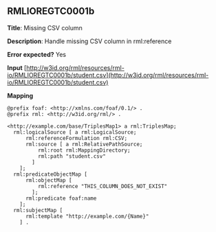 ## RMLIOREGTC0001b

**Title**: Missing CSV column

**Description**: Handle missing CSV column in rml:reference

**Error expected?** Yes

**Input**
 [http://w3id.org/rml/resources/rml-io/RMLIOREGTC0001b/student.csv](http://w3id.org/rml/resources/rml-io/RMLIOREGTC0001b/student.csv)

**Mapping**
```
@prefix foaf: <http://xmlns.com/foaf/0.1/> .
@prefix rml: <http://w3id.org/rml/> .

<http://example.com/base/TriplesMap1> a rml:TriplesMap;
  rml:logicalSource [ a rml:LogicalSource;
      rml:referenceFormulation rml:CSV;
      rml:source [ a rml:RelativePathSource;
          rml:root rml:MappingDirectory;
          rml:path "student.csv"
        ]
    ];
  rml:predicateObjectMap [
      rml:objectMap [
          rml:reference "THIS_COLUMN_DOES_NOT_EXIST"
        ];
      rml:predicate foaf:name
    ];
  rml:subjectMap [
      rml:template "http://example.com/{Name}"
    ] .

```

